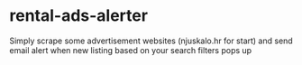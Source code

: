 # rental-ads-alerter
Simply scrape some advertisement websites (njuskalo.hr for start) and send email alert when new listing based on your search filters pops up
